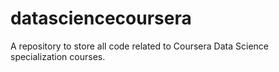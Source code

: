 # datasciencecoursera
A repository to store all code related to Coursera Data Science specialization courses.
